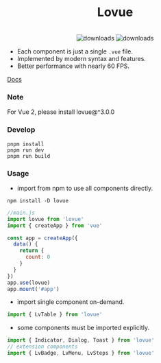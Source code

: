 <h1 style="text-align: center; margin: 30px 0 35px;">Lovue</h1>

<p style="text-align: center;">
    <img src="https://img.shields.io/npm/dt/lovue.svg?style=flat-square" alt="downloads" />
    <img src="https://img.shields.io/npm/dm/lovue.svg?style=flat-square" alt="downloads" />
</p>

- Each component is just a single `.vue` file.
- Implemented by modern syntax and features.
- Better performance with nearly 60 FPS.

[Docs](https://lovue.vercel.app/)

### Note

For Vue 2, please install lovue@^3.0.0

### Develop

```shell
pnpm install
pnpm run dev
pnpm run build
```

### Usage

- import from npm to use all components directly.

```
npm install -D lovue
```

```js
//main.js
import lovue from 'lovue'
import { createApp } from 'vue'

const app = createApp({
  data() {
    return {
      count: 0
    }
  }
})
app.use(lovue)
app.mount('#app')
```

- import single component on-demand.

```js
import { LvTable } from 'lovue'
```

- some components must be imported explicitly.

```js
import { Indicator, Dialog, Toast } from 'lovue'
// extension components
import { LvBadge, LvMenu, LvSteps } from 'lovue'
```
